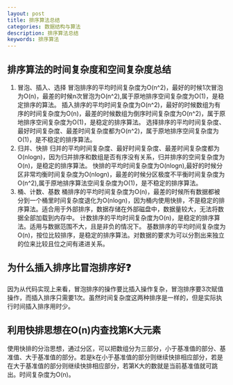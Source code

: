 ```yaml
---
layout: post
title: 排序算法总结
categories: 数据结构与算法
description: 排序算法总结
keywords: 排序算法
---
```


## 排序算法的时间复杂度和空间复杂度总结
1. 冒泡、插入、选择
冒泡排序的平均时间复杂度为O(n^2)，最好的时候1次冒泡为O(n)，最差的时候n次冒泡为O(n^2),属于原地排序空间复杂度为O(1)，是稳定排序的算法。
插入排序的平均时间复杂度为O(n^2)，最好的时候数组为有序的时间复杂度为O(n)，最差的时候数组为倒序时间复杂度为O(n^2)，属于原地排序空间复杂度为O(1)，是稳定的排序算法。
选择排序的平均时间复杂度、最好时间复杂度、最差时间复杂度都为O(n^2)，属于原地排序空间复杂度为O(1)，是不稳定的排序算法。
2. 归并、快排
归并的平均时间复杂度、最好时间复杂度、最差时间复杂度都为O(nlogn)，因为归并排序和数组是否有序没有关系，归并排序的空间复杂度为O(n)，是稳定的排序算法。
快排的平均时间复杂度为O(nlogn),最好的时候分区非常均衡时间复杂度为O(nlogn)，最差的时候分区极度不平衡时间复杂度为O(n^2),属于原地排序算法空间复杂度为O(1)，是不稳定的排序算法。
3. 桶、计数、基数
桶排序的平均时间复杂度为O(n)，最差的时候所有数据都被分到一个桶里时间复杂度退化为O(nlogn)，因为桶内使用快排，不是稳定的排序算法。适合用于外部排序，数据存储在外部磁盘中，数据量较大，无法将数据全部加载到内存中。
计数排序的平均时间复杂度为O(n)，是稳定的排序算法。适用与数据范围不大，且是非负的情况下。
基数排序的平均时间复杂度为O(n)，按位比较排序，是稳定的排序算法。对数据的要求为可以分割出来独立的位来比较且位之间有递进关系。

## 为什么插入排序比冒泡排序好❓
因为从代码实现上来看，冒泡排序的操作要比插入操作复杂，冒泡排序要3次赋值操作，而插入排序只需要1次。虽然时间复杂度这两种排序是一样的，但是实际执行时间插入排序用时少。

## 利用快排思想在O(n)内查找第K大元素
使用快排的分治思想，通过分区，可以把数组分为三部分，小于基准值的部分、基准值、大于基准值的部分。若是k在小于基准值的部分则继续快排相应部分，若是在大于基准值的部分则继续快排相应部分，若第K大的数就是当前基准值就可跳出。时间复杂度为O(n)。